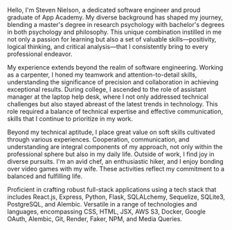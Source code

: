 Hello, I'm Steven Nielson, a dedicated software engineer and proud graduate of App Academy. My diverse background has shaped my journey, blending a master's degree in research psychology with bachelor's degrees in both psychology and philosophy. This unique combination instilled in me not only a passion for learning but also a set of valuable skills—positivity, logical thinking, and critical analysis—that I consistently bring to every professional endeavor.

My experience extends beyond the realm of software engineering. Working as a carpenter, I honed my teamwork and attention-to-detail skills, understanding the significance of precision and collaboration in achieving exceptional results. During college, I ascended to the role of assistant manager at the laptop help desk, where I not only addressed technical challenges but also stayed abreast of the latest trends in technology. This role required a balance of technical expertise and effective communication, skills that I continue to prioritize in my work.

Beyond my technical aptitude, I place great value on soft skills cultivated through various experiences. Cooperation, communication, and understanding are integral components of my approach, not only within the professional sphere but also in my daily life. Outside of work, I find joy in diverse pursuits. I'm an avid chef, an enthusiastic hiker, and I enjoy bonding over video games with my wife. These activities reflect my commitment to a balanced and fulfilling life.

Proficient in crafting robust full-stack applications using a tech stack that includes React.js, Express, Python, Flask, SQLALchemy, Sequelize, SQLite3, PostgreSQL, and Alembic.
Versatile in a range of technologies and languages, encompassing CSS, HTML, JSX, AWS S3, Docker, Google OAuth, Alembic, Git, Render, Faker, NPM, and Media Queries.